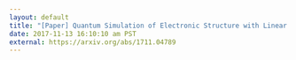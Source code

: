 ```yaml
---
layout: default
title: "[Paper] Quantum Simulation of Electronic Structure with Linear Depth and Connectivity"
date: 2017-11-13 16:10:10 am PST
external: https://arxiv.org/abs/1711.04789
---
```

